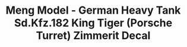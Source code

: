 ---
layout: product
title: "Meng Model - German Heavy Tank Sd.Kfz.182 King Tiger (Porsche Turret) Zimmerit Decal"
price: "TBA" 
desc: "N/A"
img_path: "/assets/img/MM-SPS-060.jpg"
brand: "N/A"
available: false
special_offer: false
new: false
soon: false
cat: "010000"
subcat: "011000"
subsubcat: "0N/A"
sifra: "MM-SPS-060"
---
